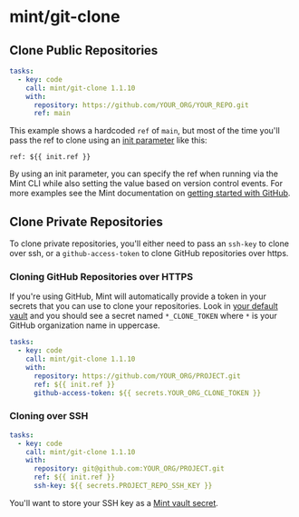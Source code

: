 # mint/git-clone

## Clone Public Repositories

```yaml
tasks:
  - key: code
    call: mint/git-clone 1.1.10
    with:
      repository: https://github.com/YOUR_ORG/YOUR_REPO.git
      ref: main
```

This example shows a hardcoded `ref` of `main`, but most of the time you'll pass the ref to clone using an [init parameter](https://www.rwx.com/docs/mint/init-parameters) like this:

```
ref: ${{ init.ref }}
```

By using an init parameter, you can specify the ref when running via the Mint CLI while also setting the value based on version control events.
For more examples see the Mint documentation on [getting started with GitHub](https://www.rwx.com/docs/mint/getting-started/github).

## Clone Private Repositories

To clone private repositories, you'll either need to pass an `ssh-key` to clone over ssh, or a `github-access-token` to clone GitHub repositories over https.

### Cloning GitHub Repositories over HTTPS

If you're using GitHub, Mint will automatically provide a token in your secrets that you can use to clone your repositories.
Look in [your default vault](https://cloud.rwx.com/mint/deep_link/vaults) and you should see a secret named `*_CLONE_TOKEN` where `*` is your GitHub organization name in uppercase.

```yaml
tasks:
  - key: code
    call: mint/git-clone 1.1.10
    with:
      repository: https://github.com/YOUR_ORG/PROJECT.git
      ref: ${{ init.ref }}
      github-access-token: ${{ secrets.YOUR_ORG_CLONE_TOKEN }}
```

### Cloning over SSH

```yaml
tasks:
  - key: code
    call: mint/git-clone 1.1.10
    with:
      repository: git@github.com:YOUR_ORG/PROJECT.git
      ref: ${{ init.ref }}
      ssh-key: ${{ secrets.PROJECT_REPO_SSH_KEY }}
```

You'll want to store your SSH key as a [Mint vault secret](https://www.rwx.com/docs/mint/vaults).
